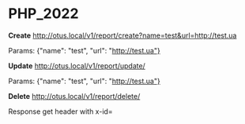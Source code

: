 # PHP_2022

**Create**
http://otus.local/v1/report/create?name=test&url=http://test.ua

Params:
{"name": "test", "url": "http://test.ua"}

**Update**
http://otus.local/v1/report/update/<id>

Params:
{"name": "test", "url": "http://test.ua"}


**Delete**
http://otus.local/v1/report/delete/<id>

Response get header with x-id=<id>